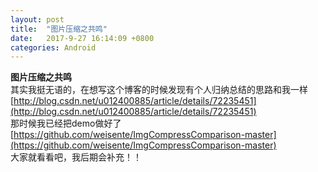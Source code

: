 ```yaml
---
layout: post
title:  "图片压缩之共鸣"
date:   2017-9-27 16:14:09 +0800
categories: Android
---
```

**图片压缩之共鸣**  
其实我挺无语的，在想写这个博客的时候发现有个人归纳总结的思路和我一样    
[http://blog.csdn.net/u012400885/article/details/72235451](http://blog.csdn.net/u012400885/article/details/72235451)  
那时候我已经把demo做好了  
[https://github.com/weisente/ImgCompressComparison-master](https://github.com/weisente/ImgCompressComparison-master)  
大家就看看吧，我后期会补充！！

